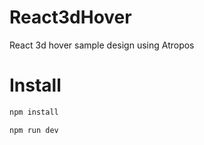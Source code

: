 # React3dHover
React 3d hover sample design using Atropos 

# Install
  ```sh
  npm install
  ```  
  ```sh
  npm run dev
  ```
